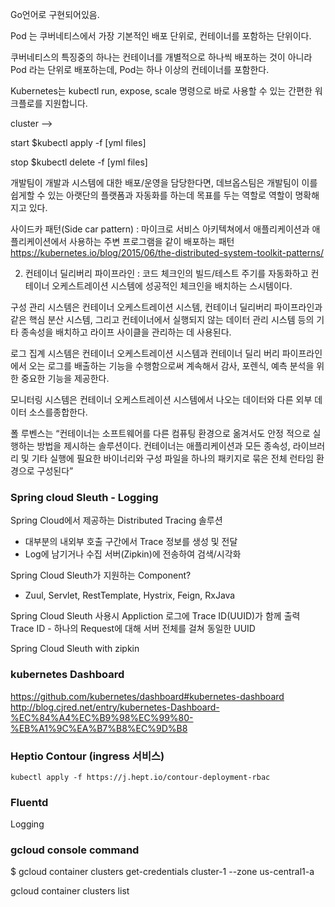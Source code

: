Go언어로 구현되어있음.

Pod 는 쿠버네티스에서 가장 기본적인 배포 단위로, 컨테이너를 포함하는 단위이다.

쿠버네티스의 특징중의 하나는 컨테이너를 개별적으로 하나씩 배포하는 것이 아니라 Pod 라는 단위로 배포하는데, Pod는 하나 이상의 컨테이너를 포함한다.


Kubernetes는 kubectl run, expose, scale 명령으로 바로 사용할 수 있는 간편한 워크플로를 지원합니다.

cluster -->


start
$kubectl apply -f [yml files]

stop
$kubectl delete -f [yml files]



개발팀이 개발과 시스템에 대한 배포/운영을 담당한다면, 데브옵스팀은 개발팀이 이를 쉽게할 수 있는 아랫단의 플랫폼과 자동화를 하는데 목표를 두는 역할로 역할이 명확해지고 있다.

사이드카 패턴(Side car pattern) :
마이크로 서비스 아키텍쳐에서 애플리케이션과 애플리케이션에서 사용하는 주변 프로그램을 같이 배포하는 패턴
https://kubernetes.io/blog/2015/06/the-distributed-system-toolkit-patterns/


2. 컨테이너 딜리버리 파이프라인 : 코드 체크인의 빌드/테스트 주기를 자동화하고 컨테이너 오케스트레이션 시스템에 성공적인 체크인을 배치하는 스시템이다.

구성 관리 시스템은 컨테이너 오케스트레이션 시스템, 컨테이너 딜리버리
파이프라인과 같은 핵심 분산 시스템, 그리고 컨테이너에서 실행되지 않는 데이터 관리 시스템 등의 기타 종속성을 배치하고 라이프 사이클을 관리하는 데 사용된다.

로그 집계 시스템은 컨테이너 오케스트레이션 시스템과 컨테이너 딜리
버리 파이프라인에서 오는 로그를 배출하는 기능을 수행함으로써 계속해서 감사, 포렌식, 예측 분석을 위한 중요한 기능을 제공한다.

모니터링 시스템은 컨테이너 오케스트레이션 시스템에서 나오는 데이터와 다른 외부 데이터 소스를종합한다.

폴 루벤스는 “컨테이너는 소프트웨어를 다른 컴퓨팅 환경으로 옮겨서도 안정
적으로 실행하는 방법을 제시하는 솔루션이다. 컨테이너는 애플리케이션과 모든 종속성, 라이브러리 및 기타 실행에 필요한 바이너리와 구성 파일을 하나의 패키지로 묶은 전체 런타임 환경으로 구성된다”

### Spring cloud Sleuth - Logging
Spring Cloud에서 제공하는 Distributed Tracing 솔루션
- 대부분의 내외부 호출 구간에서 Trace    정보를 생성 및 전달
- Log에 남기거나 수집 서버(Zipkin)에 전송하여 검색/시각화

Spring Cloud Sleuth가 지원하는 Component?
- Zuul, Servlet, RestTemplate, Hystrix, Feign, RxJava

 Spring Cloud Sleuth 사용시 Appliction 로그에 Trace ID(UUID)가 함께 출력
 Trace ID - 하나의 Request에 대해 서버 전체를 걸쳐 동일한 UUID


 Spring Cloud Sleuth with zipkin

### kubernetes Dashboard
https://github.com/kubernetes/dashboard#kubernetes-dashboard   
http://blog.cjred.net/entry/kubernetes-Dashboard-%EC%84%A4%EC%B9%98%EC%99%80-%EB%A1%9C%EA%B7%B8%EC%9D%B8

### Heptio Contour (ingress 서비스)
`kubectl apply -f https://j.hept.io/contour-deployment-rbac`

### Fluentd
Logging


### gcloud console command
$ gcloud container clusters get-credentials cluster-1 --zone us-central1-a

gcloud container clusters list
